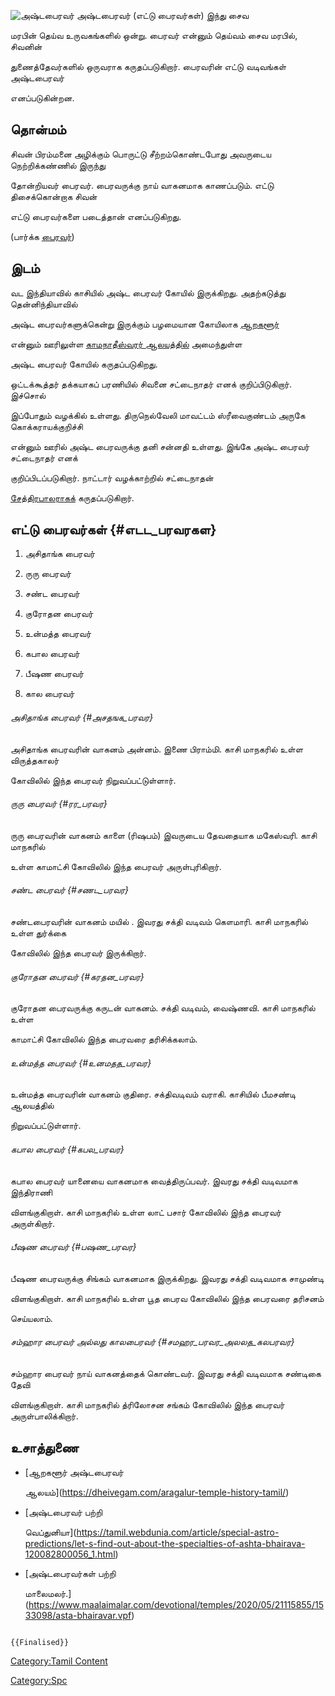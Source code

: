 ![அஷ்டபைரவர்](அஷ்டபைரவர்.jpg "அஷ்டபைரவர்") அஷ்டபைரவர் (எட்டு பைரவர்கள்) இந்து சைவ
மரபின் தெய்வ உருவகங்களில் ஒன்று. பைரவர் என்னும் தெய்வம் சைவ மரபில், சிவனின்
துணைத்தேவர்களில் ஒருவராக கருதப்படுகிறார். பைரவரின் எட்டு வடிவங்கள் அஷ்டபைரவர்
எனப்படுகின்றன.

## தொன்மம்

சிவன் பிரம்மனை அழிக்கும் பொருட்டு சீற்றம்கொண்டபோது அவருடைய நெற்றிக்கண்ணில் இருந்து
தோன்றியவர் பைரவர். பைரவருக்கு நாய் வாகனமாக காணப்படும். எட்டு திசைக்கொன்றாக சிவன்
எட்டு பைரவர்களை படைத்தான் எனப்படுகிறது.

(பார்க்க [பைரவர்](பைரவர் "wikilink"))

## இடம்

வட இந்தியாவில் காசியில் அஷ்ட பைரவர் கோயில் இருக்கிறது. அதற்கடுத்து தென்னிந்தியாவில்
அஷ்ட பைரவர்களுக்கென்று இருக்கும் பழமையான கோயிலாக [ஆறகளூர்](ஆறகளூர் "wikilink")
என்னும் ஊரிலுள்ள [காமநாதீஸ்வரர் ஆலயத்தில்](காமநாதீஸ்வரர்_ஆலயம் "wikilink") அமைந்துள்ள
அஷ்ட பைரவர் கோயில் கருதப்படுகிறது.

ஒட்டக்கூத்தர் தக்கயாகப் பரணியில் சிவனை சட்டைநாதர் எனக் குறிப்பிடுகிறார். இச்சொல்
இப்போதும் வழக்கில் உள்ளது. திருநெல்வேலி மாவட்டம் ஸ்ரீவைகுண்டம் அருகே கொக்கராயக்குறிச்சி
என்னும் ஊரில் அஷ்ட பைரவருக்கு தனி சன்னதி உள்ளது. இங்கே அஷ்ட பைரவர் சட்டைநாதர் எனக்
குறிப்பிடப்படுகிறார். நாட்டார் வழக்காற்றில் சட்டைநாதன்
[சேத்திரபாலராகக்](சேத்திரபாலர் "wikilink") கருதப்படுகிறார்.

## எட்டு பைரவர்கள் {#எடட_பரவரகள}

1.  அசிதாங்க பைரவர்
2.  ருரு பைரவர்
3.  சண்ட பைரவர்
4.  குரோதன பைரவர்
5.  உன்மத்த பைரவர்
6.  கபால பைரவர்
7.  பீஷண பைரவர்
8.  கால பைரவர்

###### அசிதாங்க பைரவர் {#அசதஙக_பரவர}

அசிதாங்க பைரவரின் வாகனம் அன்னம். இணை பிராம்மி. காசி மாநகரில் உள்ள விருத்தகாலர்
கோவிலில் இந்த பைரவர் நிறுவப்பட்டுள்ளார்.

###### ருரு பைரவர் {#ரர_பரவர}

ருரு பைரவரின் வாகனம் காளை (ரிஷபம்) இவருடைய தேவதையாக மகேஸ்வரி. காசி மாநகரில்
உள்ள காமாட்சி கோவிலில் இந்த பைரவர் அருள்புரிகிறார்.

###### சண்ட பைரவர் {#சணட_பரவர}

சண்டபைரவரின் வாகனம் மயில் . இவரது சக்தி வடிவம் கௌமாரி. காசி மாநகரில் உள்ள துர்க்கை
கோவிலில் இந்த பைரவர் இருக்கிறார்.

###### குரோதன பைரவர் {#கரதன_பரவர}

குரோதன பைரவருக்கு கருடன் வாகனம். சக்தி வடிவம், வைஷ்ணவி. காசி மாநகரில் உள்ள
காமாட்சி கோவிலில் இந்த பைரவரை தரிசிக்கலாம்.

###### உன்மத்த பைரவர் {#உனமதத_பரவர}

உன்மத்த பைரவரின் வாகனம் குதிரை. சக்திவடிவம் வராகி. காசியில் பீமசண்டி ஆலயத்தில்
நிறுவப்பட்டுள்ளார்.

###### கபால பைரவர் {#கபல_பரவர}

கபால பைரவர் யானையை வாகனமாக வைத்திருப்பவர். இவரது சக்தி வடிவமாக இந்திராணி
விளங்குகிறாள். காசி மாநகரில் உள்ள லாட் பசார் கோவிலில் இந்த பைரவர் அருள்கிறார்.

###### பீஷண பைரவர் {#பஷண_பரவர}

பீஷண பைரவருக்கு சிங்கம் வாகனமாக இருக்கிறது. இவரது சக்தி வடிவமாக சாமுண்டி
விளங்குகிறாள். காசி மாநகரில் உள்ள பூத பைரவ கோவிலில் இந்த பைரவரை தரிசனம்
செய்யலாம்.

###### சம்ஹார பைரவர் அல்லது காலபைரவர் {#சமஹர_பரவர_அலலத_கலபரவர}

சம்ஹார பைரவர் நாய் வாகனத்தைக் கொண்டவர். இவரது சக்தி வடிவமாக சண்டிகை தேவி
விளங்குகிறாள். காசி மாநகரில் த்ரிலோசன சங்கம் கோவிலில் இந்த பைரவர் அருள்பாலிக்கிறார்.

## உசாத்துணை

-   [ஆறகளூர் அஷ்டபைரவர்
    ஆலயம்](https://dheivegam.com/aragalur-temple-history-tamil/)
-   [அஷ்டபைரவர் பற்றி
    வெப்துனியா](https://tamil.webdunia.com/article/special-astro-predictions/let-s-find-out-about-the-specialties-of-ashta-bhairava-120082800056_1.html)
-   [அஷ்டபைரவர்கள் பற்றி
    மாலைமலர்.](https://www.maalaimalar.com/devotional/temples/2020/05/21115855/1533098/asta-bhairavar.vpf)

```{=mediawiki}
{{Finalised}}
```
[Category:Tamil Content](Category:Tamil_Content "wikilink")
[Category:Spc](Category:Spc "wikilink")
